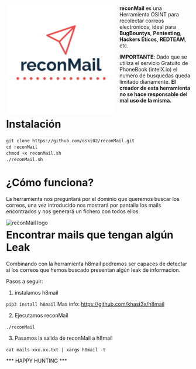 #
<p align="center">
<img src="images/reconMail.png"
	alt="reconMail logo"
	width="300"
	style="float: left; margin-right: 10px;" />
</p>

**reconMail** es una Herramienta OSINT para recolectar correos electrónicos, ideal para **BugBountys**, **Pentesting**, **Hackers Éticos**, **REDTEAM**, etc.

**IMPORTANTE**: Dado que se utiliza el servicio Gratuito de PhoneBook (intelX.io) el numero de busquedas queda limitado diariamente.
              **El creador de esta herramienta no se hace responsable del mal uso de la misma.**

Instalación
======

```git clone https://github.com/oski02/reconMail.git ```\
```cd reconMail``` \
```chmod +x reconMail.sh``` \
```./reconMail.sh``` 

¿Cómo funciona?
======
La herramienta nos preguntará por el dominio que queremos buscar los correos, una vez introducido nos mostrará por pantalla los mails encontrados y nos generará un fichero con todos ellos.

<p align="center">
<img src="images/reconMailAPP.png"
	alt="reconMail logo"
	style="float: left; margin-right: 10px;" />
</p>

Encontrar mails que tengan algún Leak
======

Combinando con la herramienta h8mail podremos ser capaces de detectar si los correos que hemos buscado presentan algún leak de informacion. 

Pasos a seguir:

1. instalamos h8mail

```pip3 install h8mail```
Mas info: https://github.com/khast3x/h8mail

2. Ejecutamos reconMail

```./reconMail```

3. Pasamos la salida de reconMail a h8mail

```cat mails-xxx.xx.txt | xargs h8mail -t```

*** HAPPY HUNTING ***
